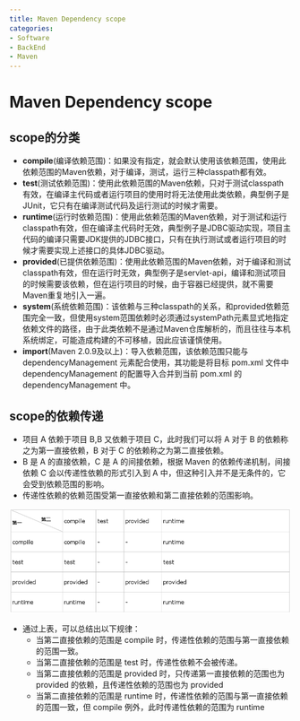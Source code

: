 ```yaml
---
title: Maven Dependency scope
categories:
- Software
- BackEnd
- Maven
---
```

# Maven Dependency scope

## scope的分类

- **compile**(编译依赖范围)：如果没有指定，就会默认使用该依赖范围，使用此依赖范围的Maven依赖，对于编译，测试，运行三种classpath都有效。
- **test**(测试依赖范围)：使用此依赖范围的Maven依赖，只对于测试classpath有效，在编译主代码或者运行项目的使用时将无法使用此类依赖，典型例子是JUnit，它只有在编译测试代码及运行测试的时候才需要。
- **runtime**(运行时依赖范围)：使用此依赖范围的Maven依赖，对于测试和运行classpath有效，但在编译主代码时无效，典型例子是JDBC驱动实现，项目主代码的编译只需要JDK提供的JDBC接口，只有在执行测试或者运行项目的时候才需要实现上述接口的具体JDBC驱动。
- **provided**(已提供依赖范围)：使用此依赖范围的Maven依赖，对于编译和测试classpath有效，但在运行时无效，典型例子是servlet-api，编译和测试项目的时候需要该依赖，但在运行项目的时候，由于容器已经提供，就不需要Maven重复地引入一遍。
- **system**(系统依赖范围)：该依赖与三种classpath的关系，和provided依赖范围完全一致，但使用system范围依赖时必须通过systemPath元素显式地指定依赖文件的路径，由于此类依赖不是通过Maven仓库解析的，而且往往与本机系统绑定，可能造成构建的不可移植，因此应该谨慎使用。
- **import**(Maven 2.0.9及以上)：导入依赖范围，该依赖范围只能与 dependencyManagement 元素配合使用，其功能是将目标 pom.xml 文件中 dependencyManagement 的配置导入合并到当前 pom.xml 的 dependencyManagement 中。

## scope的依赖传递

- 项目 A 依赖于项目 B,B 又依赖于项目 C，此时我们可以将 A 对于 B 的依赖称之为第一直接依赖，B 对于 C 的依赖称之为第二直接依赖。
- B 是 A 的直接依赖，C 是 A 的间接依赖，根据 Maven 的依赖传递机制，间接依赖 C 会以传递性依赖的形式引入到 A 中，但这种引入并不是无条件的，它会受到依赖范围的影响。
- 传递性依赖的依赖范围受第一直接依赖和第二直接依赖的范围影响。

![maven](https://raw.githubusercontent.com/LuShan123888/Files/main/Pictures/format,png.png)

- 通过上表，可以总结出以下规律：
    - 当第二直接依赖的范围是 compile 时，传递性依赖的范围与第一直接依赖的范围一致。
    - 当第二直接依赖的范围是 test 时，传递性依赖不会被传递。
    - 当第二直接依赖的范围是 provided 时，只传递第一直接依赖的范围也为 provided 的依赖，且传递性依赖的范围也为 provided
    - 当第二直接依赖的范围是 runtime 时，传递性依赖的范围与第一直接依赖的范围一致，但 compile 例外，此时传递性依赖的范围为 runtime